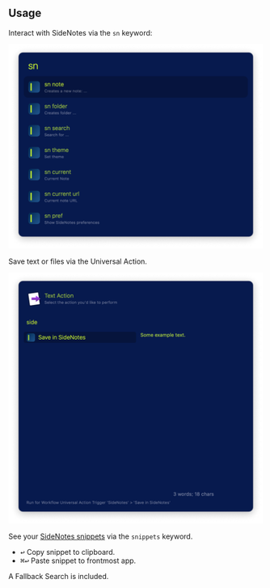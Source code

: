 ## Usage

Interact with SideNotes via the `sn` keyword:

![Alfred search for sn](images/sn.png)

Save text or files via the Universal Action.

![Alfred showing Universal Action](images/universalaction.png)

See your [SideNotes snippets](https://www.apptorium.com/sidenotes/tips/how-to-use-text-snippets) via the `snippets` keyword.

* <kbd>↩</kbd> Copy snippet to clipboard.
* <kbd>⌘</kbd><kbd>↩</kbd> Paste snippet to frontmost app.

A Fallback Search is included.
